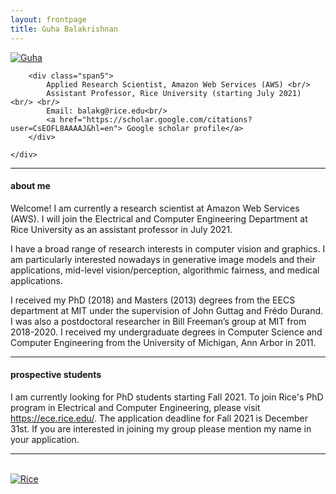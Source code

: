 ```yaml
---
layout: frontpage
title: Guha Balakrishnan
---
```


<div class="container">
    <div class="row-fluid">
        <div class="span2">
        <a href="../assets/headshot.png">
            <img src="../assets/headshot.png"
                  title="Guha" alt="Guha"/></a>
        </div>

        <div class="span5">
            Applied Research Scientist, Amazon Web Services (AWS) <br/>
            Assistant Professor, Rice University (starting July 2021) <br/> <br/>
            Email: balakg@rice.edu<br/>
            <a href="https://scholar.google.com/citations?user=CsEOFL8AAAAJ&hl=en"> Google scholar profile</a>
        </div>

    </div>
</div>

___

<h4><a name="about"></a>about me</h4>

Welcome! I am currently a research scientist at Amazon Web Services (AWS). I will join the Electrical and Computer Engineering Department at Rice University as an assistant professor in July 2021. 

I have a broad range of research interests in computer vision and graphics. I am particularly interested nowadays in generative image models and their applications, mid-level vision/perception, algorithmic fairness, and medical applications.

I received my PhD (2018) and Masters (2013) degrees from the EECS department at MIT under the supervision of John Guttag and Frédo Durand. I was also a postdoctoral researcher in Bill Freeman’s group at MIT from 2018-2020. I received my undergraduate degrees in Computer Science and Computer Engineering from the University of Michigan, Ann Arbor in 2011.

---

<h4><a name="prospective students"></a>prospective students</h4>

I am currently looking for PhD students starting Fall 2021. To join Rice's PhD program in Electrical and Computer Engineering, please visit https://ece.rice.edu/. The application deadline for Fall 2021 is December 31st. If you are interested in joining my group please mention my name in your application.

---
<br/>

<a href="../assets/logo.png">
       <img src="../assets/logo.png"
                  title="Rice" alt="Rice"/></a>
